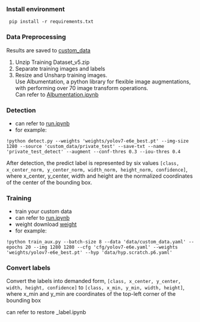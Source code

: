 ### Install environment

``` shell
 pip install -r requirements.txt
```

### Data Preprocessing
Results are saved to [custom_data](https://github.com/yumixxxx/Tbrain/blob/main/run.ipynb "Title")
1. Unzip Training Dataset_v5.zip
2. Separate training images and labels
3. Resize and Unsharp training images.<br>
 Use Albumentation, a python library for flexible image augmentations, with performing over 70 image transform operations.<br>
 Can refer to [Albumentation.ipynb](http://markdown.tw/ "Title")

### Detection
* can refer to [run.ipynb](https://github.com/yumixxxx/Tbrain/blob/main/run.ipynb "Title")
* for example:
 ``` shell
 !python detect.py --weights 'weights/yolov7-e6e_best.pt' --img-size 1280 --source 'custom_data/private_test' --save-txt --name 'private_test_detect' --augment --conf-thres 0.3 --iou-thres 0.4
 ```
 After detection, the predict label is represented by six values `[class, x_center_norm, y_center_norm, width_norm, height_norm, confidence]`, where x_center, y_center, width and height are the normalized coordinates of the center of the bounding box.
 
 
### Training
* train your custom data
* can refer to [run.ipynb](https://github.com/yumixxxx/Tbrain/blob/main/run.ipynb "Title")
* weight download [weight](https://drive.google.com/drive/u/2/folders/12qsqxV4p6yIXG5ov_XXaGYEdnPVKiGun"Title")
* for example:
``` shell
!python train_aux.py --batch-size 8 --data 'data/custom_data.yaml' --epochs 20 --img 1280 1280 --cfg 'cfg/yolov7-e6e.yaml' --weights 'weights/yolov7-e6e_best.pt' --hyp 'data/hyp.scratch.p6.yaml'
```

### Convert labels
Convert the labels into demanded form, `[class, x_center, y_center, width, height, confidence]` to `[class, x_min, y_min, width, height]`, where x_min and y_min are coordinates of the top-left corner of the bounding box

can refer to restore _label.ipynb
